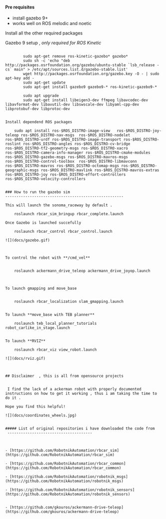  
#### Pre requisites

-  install gazebo 9+
-  works well on ROS melodic and noetic


Install all the other required packages

Gazebo 9 setup , *only required for ROS Kinetic*
```

		sudo apt-get remove ros-kinetic-gazebo* gazebo*
		sudo sh -c 'echo "deb http://packages.osrfoundation.org/gazebo/ubuntu-stable `lsb_release -cs` main" > /etc/apt/sources.list.d/gazebo-stable.list'
		wget http://packages.osrfoundation.org/gazebo.key -O - | sudo apt-key add -
		sudo apt-get update
		sudo apt-get install gazebo9 gazebo9-* ros-kinetic-gazebo9-*

```


```
		sudo apt upgrade
		sudo apt-get install libeigen3-dev ffmpeg libavcodec-dev libavformat-dev libavutil-dev libswscale-dev libyaml-cpp-dev libprotobuf-dev libprotoc-dev
		

Install dependend ROS packages 	

```
		sudo apt install ros-$ROS_DISTRO-image-view   ros-$ROS_DISTRO-joy-teleop ros-$ROS_DISTRO-nav-msgs  ros-$ROS_DISTRO-nodelet  ros-$ROS_DISTRO-urdf ros-$ROS_DISTRO-image-transport ros-$ROS_DISTRO-roslint ros-$ROS_DISTRO-angles ros-$ROS_DISTRO-cv-bridge ros-$ROS_DISTRO-tf2-geometry-msgs ros-$ROS_DISTRO-xacro ros-$ROS_DISTRO-camera-info-manager ros-$ROS_DISTRO-cmake-modules ros-$ROS_DISTRO-gazebo-msgs ros-$ROS_DISTRO-mavros-msgs ros-$ROS_DISTRO-control-toolbox  ros-$ROS_DISTRO-libmavconn ros-$ROS_DISTRO-mavros ros-$ROS_DISTRO-octomap-msgs ros-$ROS_DISTRO-geographic-msgs ros-$ROS_DISTRO-mavlink ros-$ROS_DISTRO-mavros-extras  ros-$ROS_DISTRO-joy ros-$ROS_DISTRO-effort-controllers ros-$ROS_DISTRO-velocity-controllers



```

### How to run the gazebo sim
-----------------------------------------------------

This will launch the sonoma_raceway by default .

	roslaunch rbcar_sim_bringup rbcar_complete.launch

Once Gazebo is launched succefully 
	
	roslaunch rbcar_control rbcar_control.launch	

![](docs/gazebo.gif) 



To control the robot with **/cmd_vel**


	roslaunch ackermann_drive_teleop ackermann_drive_joyop.launch



To launch gmapping and move_base


	roslaunch rbcar_localization slam_gmapping.launch


To launch **move_base with TEB planner**

	roslaunch teb_local_planner_tutorials robot_carlike_in_stage.launch
	

To launch **RVIZ**

	roslaunch rbcar_viz view_robot.launch

![](docs/rviz.gif) 



## Disclaimer  , this is all from opensource projects 

 
 I find the lack of a ackerman robot with properly documented instructions on how to get it working , thus i am taking the time to do it .

Hope you find this helpful!

![](docs/coordinates_wheels.jpg) 
 
 
##### List of original repositories i have downloaded the code from
 --------------------------------------
  

  
- [https://github.com/RobotnikAutomation/rbcar_sim](https://github.com/RobotnikAutomation/rbcar_sim) 

- [https://github.com/RobotnikAutomation/rbcar_common](https://github.com/RobotnikAutomation/rbcar_common) 

- [https://github.com/RobotnikAutomation/robotnik_msgs](https://github.com/RobotnikAutomation/robotnik_msgs) 

- [https://github.com/RobotnikAutomation/robotnik_sensors](https://github.com/RobotnikAutomation/robotnik_sensors) 


- [https://github.com/gkouros/ackermann-drive-teleop](https://github.com/gkouros/ackermann-drive-teleop) 


